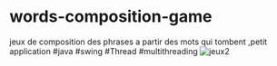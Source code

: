 # words-composition-game
jeux de composition des phrases a partir des mots qui tombent ,petit application #java #swing #Thread #multithreading
![jeux2](https://user-images.githubusercontent.com/54851310/109838635-a011ad00-7c46-11eb-84df-abeeaaf9949c.PNG)
